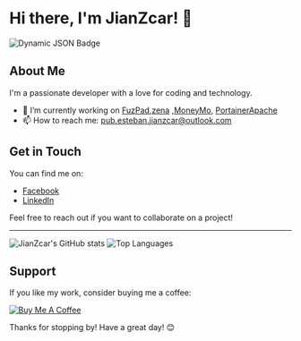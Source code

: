 # Hi there, I'm JianZcar! 👋
<img alt="Dynamic JSON Badge" src="https://img.shields.io/badge/dynamic/json?url=https%3A%2F%2Fapi.github-star-counter.workers.dev%2Fuser%2FJianZcar&query=%24.stars&prefix=%E2%AD%90%EF%B8%8F&style=for-the-badge&logo=github&label=STARS%20">

## About Me

I'm a passionate developer with a love for coding and technology.

- 🔭 I’m currently working on [FuzPad](https://github.com/JianZcar/FuzPad),[zena](https://github.com/JianZcar/zena) ,[MoneyMo](https://github.com/masisikip/MoneyMo), [PortainerApache](https://github.com/JianZcar/PortainerApache)
- 📫 How to reach me: pub.esteban.jianzcar@outlook.com

## Get in Touch

You can find me on:

- [Facebook](https://www.facebook.com/jian.zcar.esteban.pro)
- [LinkedIn](https://www.linkedin.com/in/jian-z-car-esteban-057018305/)

Feel free to reach out if you want to collaborate on a project!

---
![JianZcar's GitHub stats](https://github-readme-stats.vercel.app/api?username=jianzcar&show_icons=true&theme=transparent)
![Top Languages](https://github-readme-stats.vercel.app/api/top-langs/?username=jianzcar&layout=compact&theme=transparent)

## Support

If you like my work, consider buying me a coffee:

[![Buy Me A Coffee](https://img.shields.io/badge/-Buy%20me%20a%20coffee-FFDD00?style=flat&logo=buy-me-a-coffee&logoColor=black)](https://buymeacoffee.com/jianzcar)

Thanks for stopping by! Have a great day! 😊
